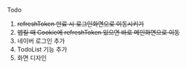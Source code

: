 Todo

1. ~~refreshToken 만료 시 로그인화면으로 이동시키기~~
2. ~~앱킬 때 Cookie에 refreshToken 있으면 바로 메인화면으로 이동~~
3. 네이버 로그인 추가
4. TodoList 기능 추가
5. 화면 디자인
